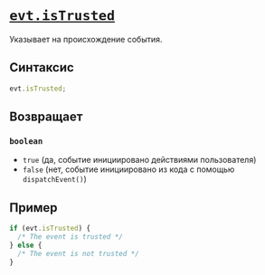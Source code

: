 # [`evt.isTrusted`](../index.md)

Указывает на происхождение события.

## Синтаксис

```js
evt.isTrusted;
```

## Возвращает

### `boolean`

- `true` (да, событие инициировано действиями пользователя)
- `false` (нет, событие инициировано из кода с помощью `dispatchEvent()`)

## Пример

```js
if (evt.isTrusted) {
  /* The event is trusted */
} else {
  /* The event is not trusted */
}
```
